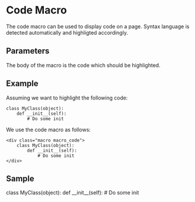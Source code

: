 # Code Macro

The code macro can be used to display code on a page.
Syntax language is detected automatically and highligted accordingly.

## Parameters

The body of the macro is the code which should be highlighted.

## Example

Assuming we want to highlight the following code:

    class MyClass(object):
        def __init__(self):
            # Do some init

We use the code macro as follows:

    <div class="macro macro_code">
        class MyClass(object):
            def __init__(self):
                # Do some init
    </div>

## Sample

<div class="macro macro_code">
class MyClass(object):
	def __init__(self):
		# Do some init
</div>
